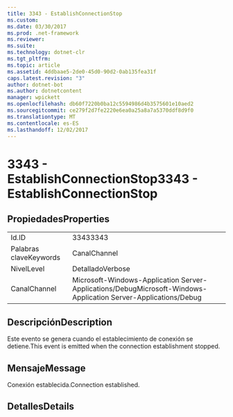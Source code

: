 ```yaml
---
title: 3343 - EstablishConnectionStop
ms.custom: 
ms.date: 03/30/2017
ms.prod: .net-framework
ms.reviewer: 
ms.suite: 
ms.technology: dotnet-clr
ms.tgt_pltfrm: 
ms.topic: article
ms.assetid: 4ddbaae5-2de0-45d0-90d2-0ab135fea31f
caps.latest.revision: "3"
author: dotnet-bot
ms.author: dotnetcontent
manager: wpickett
ms.openlocfilehash: db60f7220b0ba12c5594986d4b3575601e10aed2
ms.sourcegitcommit: ce279f2d7fe2220e6ea0a25a8a7a5370ddf8d9f0
ms.translationtype: MT
ms.contentlocale: es-ES
ms.lasthandoff: 12/02/2017
---
```

# <a name="3343---establishconnectionstop"></a><span data-ttu-id="0da18-102">3343 - EstablishConnectionStop</span><span class="sxs-lookup"><span data-stu-id="0da18-102">3343 - EstablishConnectionStop</span></span>
## <a name="properties"></a><span data-ttu-id="0da18-103">Propiedades</span><span class="sxs-lookup"><span data-stu-id="0da18-103">Properties</span></span>  
  
|||  
|-|-|  
|<span data-ttu-id="0da18-104">Id.</span><span class="sxs-lookup"><span data-stu-id="0da18-104">ID</span></span>|<span data-ttu-id="0da18-105">3343</span><span class="sxs-lookup"><span data-stu-id="0da18-105">3343</span></span>|  
|<span data-ttu-id="0da18-106">Palabras clave</span><span class="sxs-lookup"><span data-stu-id="0da18-106">Keywords</span></span>|<span data-ttu-id="0da18-107">Canal</span><span class="sxs-lookup"><span data-stu-id="0da18-107">Channel</span></span>|  
|<span data-ttu-id="0da18-108">Nivel</span><span class="sxs-lookup"><span data-stu-id="0da18-108">Level</span></span>|<span data-ttu-id="0da18-109">Detallado</span><span class="sxs-lookup"><span data-stu-id="0da18-109">Verbose</span></span>|  
|<span data-ttu-id="0da18-110">Canal</span><span class="sxs-lookup"><span data-stu-id="0da18-110">Channel</span></span>|<span data-ttu-id="0da18-111">Microsoft-Windows-Application Server-Applications/Debug</span><span class="sxs-lookup"><span data-stu-id="0da18-111">Microsoft-Windows-Application Server-Applications/Debug</span></span>|  
  
## <a name="description"></a><span data-ttu-id="0da18-112">Descripción</span><span class="sxs-lookup"><span data-stu-id="0da18-112">Description</span></span>  
 <span data-ttu-id="0da18-113">Este evento se genera cuando el establecimiento de conexión se detiene.</span><span class="sxs-lookup"><span data-stu-id="0da18-113">This event is emitted when the connection establishment stopped.</span></span>  
  
## <a name="message"></a><span data-ttu-id="0da18-114">Mensaje</span><span class="sxs-lookup"><span data-stu-id="0da18-114">Message</span></span>  
 <span data-ttu-id="0da18-115">Conexión establecida.</span><span class="sxs-lookup"><span data-stu-id="0da18-115">Connection established.</span></span>  
  
## <a name="details"></a><span data-ttu-id="0da18-116">Detalles</span><span class="sxs-lookup"><span data-stu-id="0da18-116">Details</span></span>
